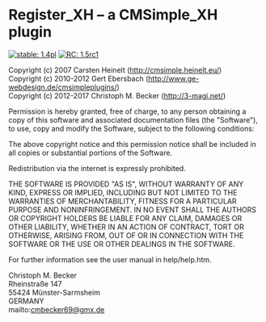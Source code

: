 Register_XH – a CMSimple_XH plugin
==================================

[![stable: 1.4pl](https://img.shields.io/badge/stable-1.4pl4-green.svg)](https://github.com/cmb69/register_xh/releases/tag/1.4pl4)
[![RC: 1.5rc1](https://img.shields.io/badge/RC-1.5rc1-yellow.svg)](https://github.com/cmb69/register_xh/releases/tag/1.5rc1)

Copyright (c) 2007 Carsten Heinelt (http://cmsimple.heinelt.eu/)  
Copyright (c) 2010-2012 Gert Ebersbach (http://www.ge-webdesign.de/cmsimpleplugins/)  
Copyright (c) 2012-2017 Christoph M. Becker (http://3-magi.net/)

Permission is hereby granted, free of charge, to any person obtaining a copy of
this software and associated documentation files (the "Software"), to use, copy
and modify the Software, subject to the following conditions:

The above copyright notice and this permission notice shall be included in all
copies or substantial portions of the Software.

Redistribution via the internet is expressly prohibited.

THE SOFTWARE IS PROVIDED "AS IS", WITHOUT WARRANTY OF ANY KIND, EXPRESS OR
IMPLIED, INCLUDING BUT NOT LIMITED TO THE WARRANTIES OF MERCHANTABILITY,
FITNESS FOR A PARTICULAR PURPOSE AND NONINFRINGEMENT. IN NO EVENT SHALL THE
AUTHORS OR COPYRIGHT HOLDERS BE LIABLE FOR ANY CLAIM, DAMAGES OR OTHER
LIABILITY, WHETHER IN AN ACTION OF CONTRACT, TORT OR OTHERWISE, ARISING FROM,
OUT OF OR IN CONNECTION WITH THE SOFTWARE OR THE USE OR OTHER DEALINGS IN THE
SOFTWARE.

For further information see the user manual in help/help.htm.

Christoph M. Becker  
Rheinstraße 147  
55424 Münster-Sarmsheim  
GERMANY  
mailto:cmbecker69@gmx.de
